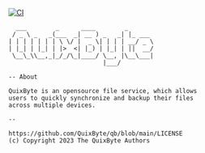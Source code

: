 <!-- SPDX-License-Identifier: AGPL-3.0-only -->

<!-- ████████████████████████████████████████████████ -->
<!-- █─▄▄▄─█▄─██─▄█▄─▄█▄─▀─▄█▄─▄─▀█▄─█─▄█─▄─▄─█▄─▄▄─█ -->
<!-- █─██▀─██─██─███─███▀─▀███─▄─▀██▄─▄████─████─▄█▀█ -->
<!-- ▀───▄▄▀▀▄▄▄▄▀▀▄▄▄▀▄▄█▄▄▀▄▄▄▄▀▀▀▄▄▄▀▀▀▄▄▄▀▀▄▄▄▄▄▀ -->
<!-- https://github.com/QuixByte/qb/blob/main/LICENSE -->

<!-- (c) Copyright 2023 The QuixByte Authors -->

[![CI](https://github.com/QuixByte/qb/actions/workflows/ci.yaml/badge.svg)](https://github.com/QuixByte/qb/actions/workflows/ci.yaml)

```
  ___        _      ____        _
 / _ \ _   _(___  _| __ ) _   _| |_ ___
| | | | | | | \ \/ |  _ \| | | | __/ _ \
| |_| | |_| | |>  <| |_) | |_| | ||  __/
 \__\_\\__,_|_/_/\_|____/ \__, |\__\___|
                          |___/

-- About

QuixByte is an opensource file service, which allows
users to quickly synchronize and backup their files
across multiple devices.

--

https://github.com/QuixByte/qb/blob/main/LICENSE
(c) Copyright 2023 The QuixByte Authors
```

